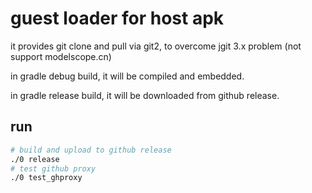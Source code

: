 # guest loader for host apk

it provides git clone and pull via git2, to overcome jgit 3.x problem (not support modelscope.cn)

in gradle debug build, it will be compiled and embedded.

in gradle release build, it will be downloaded from github release.

## run

```sh
# build and upload to github release
./0 release
# test github proxy
./0 test_ghproxy
```
